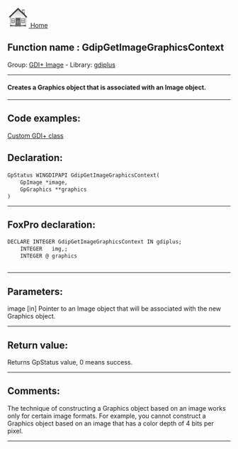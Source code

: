 [<img src="../../images/home.png"> Home ](https://github.com/VFPX/Win32API)  

## Function name : GdipGetImageGraphicsContext
Group: [GDI+ Image](../../functions_group.md#GDIplus_Image)  -  Library: [gdiplus](../../libraries.md#gdiplus)  
***  


#### Creates a Graphics object that is associated with an Image object.
***  


## Code examples:
[Custom GDI+ class](../../samples/sample_450.md)  

## Declaration:
```foxpro  
GpStatus WINGDIPAPI GdipGetImageGraphicsContext(
	GpImage *image,
	GpGraphics **graphics
)  
```  
***  


## FoxPro declaration:
```foxpro  
DECLARE INTEGER GdipGetImageGraphicsContext IN gdiplus;
	INTEGER   img,;
	INTEGER @ graphics
  
```  
***  


## Parameters:
image
[in] Pointer to an Image object that will be associated with the new Graphics object.   
***  


## Return value:
Returns GpStatus value, 0 means success.  
***  


## Comments:
The technique of constructing a Graphics object based on an image works only for certain image formats. For example, you cannot construct a Graphics object based on an image that has a color depth of 4 bits per pixel.  
  
***  

